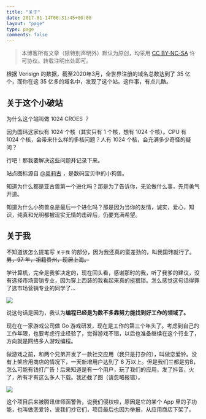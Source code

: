 ```yaml
---
title: "关于"
date: 2017-01-14T06:31:45+00:00
layout: "page"
type: page
comments: false
---
```


> 本博客所有文章（除特别声明外）默认为原创，均采用 [CC BY-NC-SA](https://creativecommons.org/licenses/by-nc-sa/4.0/deed.zh) 许可协议。转载注明出处即可。

根据 Verisign 的数据，截至2020年3月，全世界注册的域名总数达到了 35 亿个，而你在这 35 亿多的域名中，发现了这个站。这件事，有点儿酷。

## 关于这个小破站

为什么这个站叫做 1024 CROES ？

因为国玮这家伙有 1024 个核（其实只有 1 个核，想有 1024 个核）。CPU 有 1024 个核，会带来什么样的多核问题？人有 1024 个核，会充满多少奇怪的疑问？

行吧！那我要解决这些问题并记录下来。

站点图标源自 [@奥莉古](https://www.iconfont.cn/collections/detail?cid=38124) ，是数码宝贝中的小狗兽。

知道为什么都是亚古兽第一个进化吗？那是为了告诉你，无论做什么事，先用勇气开道。

知道为什么小狗兽总是最后一个进化吗？那是因为当你的友情，诚实，爱心，知识，纯真和光明都被现实无情的击碎后，仍要充满希望。

## 关于我

不知道该怎么提笔写 `关于我` 的部分，因为我还真的蛮差劲的，叫我国玮就行了。~~男，97 年，祖籍贵州，现居上海。~~

学计算机，完全是我爹决定的，现在回头看，感谢那时的我，听了我爹的建议，没有选择市场营销专业，因为穿上西装的我看起来真的挺猥琐。怎么感觉这句话得罪了选市场营销专业的同学了...

![](https://img-blog.csdnimg.cn/b4ca6603827647fdac542a05bfea0c76.jpeg#pic_center)

说这句话是因为，我认为**编程已经是为数不多靠努力能找到好工作的领域了。**

现在在一家游戏公司做 Go 游戏研发，现在是工作的第三个年头了。考虑到自己的工作年限，也要考虑行业经验了，觉得游戏不错，以后也准备继续在这个行业了，方向就是网络多人游戏编程。

做游戏之前，和两个兄弟开发了一款社交应用（我只是打杂的），叫做恋爱铃。没有上架应用商店的情况下，一天新增用户达到了 6 万以上。但是我们三都是穷B，怎么可能有钱打广告！后来知道是有一个用户，玩了我们的应用，发了抖音，火了，所有才有这么多人下载。我还截了图（请忽略报错）。

![](https://img-blog.csdnimg.cn/f121dfbc6dbb41cca4772f1146bef244.jpeg#pic_center)

这个项目后来被腾讯律师函警告，说我们侵权啦，原因是它的某个 App 里的子功能，也叫做恋爱铃，说我们抄它们，项目最后也因为举报，从应用商店下架了。